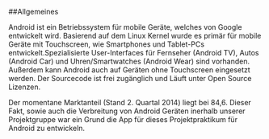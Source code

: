 ##Allgemeines

Android ist ein Betriebssystem für mobile Geräte, welches von Google entwickelt wird. Basierend auf dem Linux Kernel 
wurde es primär für mobile Geräte mit Touchscreen, wie Smartphones und Tablet-PCs entwickelt.Spezialisierte 
User-Interfaces für Fernseher  (Android TV), Autos (Android Car) und Uhren/Smartwatches (Android Wear) sind vorhanden. 
Außerdem kann Android auch auf Geräten ohne Touchscreen eingesetzt werden. Der Sourcecode ist frei zugänglich und
Läuft unter Open Source Lizenzen.

Der momentane Marktanteil (Stand 2. Quartal 2014) liegt bei 84,6. Dieser Fakt, sowie auch die Verbreitung von Android 
Geräten inerhalb unserer Projektgruppe war ein Grund die App für dieses Projektpraktikum für Android zu entwickeln.



